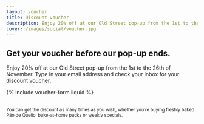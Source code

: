```yaml
---
layout: voucher
title: Discount voucher
description: Enjoy 20% off at our Old Street pop-up from the 1st to the 26th of November.
cover: /images/social/voucher.jpg
---
```


## Get your voucher before our pop-up ends.

Enjoy 20% off at our Old Street pop-up from the 1st to the 26th of November. Type in your email address and check your inbox for your discount voucher.

{% include voucher-form.liquid %}

<br>
<small class="faded">You can get the discount as many times as you wish, whether you’re buying freshly baked Pão de Queijo, bake-at-home packs or weekly specials.</small>
